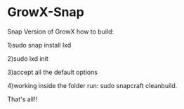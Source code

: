 # GrowX-Snap
Snap Version of GrowX
how to build:

1)sudo snap install lxd

2)sudo lxd init 

3)accept all the default options

4)working inside the folder run:
  sudo snapcraft cleanbuild.
  
 That's all!!
